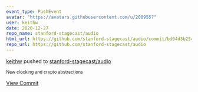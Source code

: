 ```yaml
---
event_type: PushEvent
avatar: "https://avatars.githubusercontent.com/u/208955?"
user: keithw
date: 2020-12-27
repo_name: stanford-stagecast/audio
html_url: https://github.com/stanford-stagecast/audio/commit/bd04d3b254863c0076d3ff8c77e32d0dab6ac562
repo_url: https://github.com/stanford-stagecast/audio
---
```


<a href='https://github.com/keithw' target='_blank'>keithw</a> pushed to <a href='https://github.com/stanford-stagecast/audio' target='_blank'>stanford-stagecast/audio</a>

<small>New clocking and crypto abstractions</small>

<a href='https://github.com/stanford-stagecast/audio/commit/bd04d3b254863c0076d3ff8c77e32d0dab6ac562' target='_blank'>View Commit</a>
